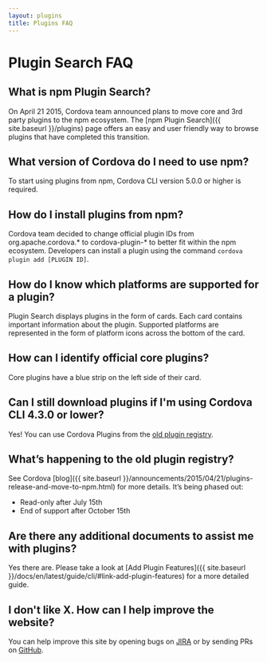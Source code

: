 ```yaml
---
layout: plugins
title: Plugins FAQ
---
```


# Plugin Search FAQ

## What is npm Plugin Search?

On April 21 2015, Cordova team announced plans to move core and 3rd party plugins to the npm ecosystem. The [npm Plugin Search]({{ site.baseurl }}/plugins) page offers an easy and user friendly way to browse plugins that have completed this transition.

## What version of Cordova do I need to use npm?

To start using plugins from npm, Cordova CLI version 5.0.0 or higher is required.

## How do I install plugins from npm?

Cordova team decided to change official plugin IDs from org.apache.cordova.* to cordova-plugin-* to better fit within the npm ecosystem. Developers can install a plugin using the command `cordova plugin add [PLUGIN ID]`.

## How do I know which platforms are supported for a plugin?

Plugin Search displays plugins in the form of cards. Each card contains important information about the plugin. Supported platforms are represented in the form of platform icons across the bottom of the card.

## How can I identify official core plugins?

Core plugins have a blue strip on the left side of their card.

## Can I still download plugins if I'm using Cordova CLI 4.3.0 or lower?

Yes! You can use Cordova Plugins from the [old plugin registry][old_reg].

## What’s happening to the old plugin registry?

See Cordova [blog]({{ site.baseurl }}/announcements/2015/04/21/plugins-release-and-move-to-npm.html) for more details. It’s being phased out:

* Read-only after July 15th
* End of support after October 15th

## Are there any additional documents to assist me with plugins?

Yes there are. Please take a look at [Add Plugin Features]({{ site.baseurl }}/docs/en/latest/guide/cli/#link-add-plugin-features) for a more detailed guide.

## I don't like X. How can I help improve the website?

You can help improve this site by opening bugs on [JIRA](https://issues.apache.org/jira/issues/?jql=project%20%3D%20CB%20AND%20status%20%3D%20Open%20AND%20component%20%3D%20%22Registry%20Web%22) or by sending PRs on [GitHub](https://github.com/apache/cordova-docs/).

[old_reg]: http://50.17.177.14/
